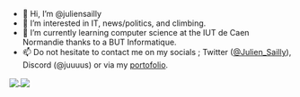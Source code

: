 - 👋 Hi, I’m @juliensailly
- 👀 I’m interested in IT, news/politics, and climbing.
- 🌱 I’m currently learning computer science at the IUT de Caen Normandie thanks to a BUT Informatique.
- 📫 Do not hesitate to contact me on my socials ; Twitter ([@Julien_Sailly](https://twitter.com/Julien_sailly)), Discord (@juuuus) or via my [portofolio](https://juliensailly.com).

<a href="https://github.com/anuraghazra/github-readme-stats">
  <img align="center" src="https://github-readme-stats.vercel.app/api?username=juliensailly&theme=monokai&rank_icon=github&hide_border=true" />
</a>
<a href="https://github.com/anuraghazra/github-readme-stats">
  <img align="center" src="https://github-readme-stats.vercel.app/api/top-langs?username=juliensailly&layout=compact&langs_count=8&card_width=320&theme=monokai" />
</a>
